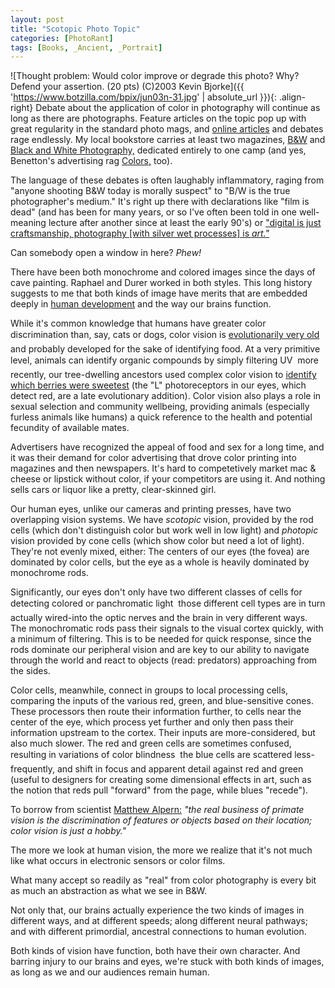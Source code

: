 ```yaml
---
layout: post
title: "Scotopic Photo Topic"
categories: [PhotoRant]
tags: [Books, _Ancient, _Portrait]
---
```



![Thought problem: Would color improve or degrade this photo? Why? Defend your assertion. (20 pts) (C)2003 Kevin Bjorke]({{ 'https://www.botzilla.com/bpix/jun03n-31.jpg' | absolute_url }}){: .align-right}
Debate about the application of color in photography will continue as long as there are photographs. Feature articles on the topic pop up with great regularity in the standard photo mags, and <a href="http://digitaljournalist.org/issue0307/nutsandbolts.html">online articles</a> and debates rage endlessly. My local bookstore carries at least two magazines, <a href="http://www.bandwmag.com/">B&amp;W</a> and <a href="http://www.gmcmags.com/">Black and White Photography,</a> dedicated entirely to one camp (and yes, Benetton's advertising rag <a href="http://www.benetton.com/colors/">Colors,</a> too).

The language of these debates is often laughably inflammatory, raging from "anyone shooting B&amp;W today is morally suspect" to "B/W is the true photographer's medium." It's right up there with declarations like "film is dead" (and has been for many years, or so I've often been told in one well-meaning lecture after another since at least the early 90's) or <a href="http://www.thelightregistry.com/">"digital is just craftsmanship, photography [with silver wet processes] is <i>art."</i></a>

Can somebody open a window in here? <i>Phew!</i>


<!--more-->
There have been both monochrome and colored images since the days of cave painting. Raphael and Durer worked in both styles. This long history suggests to me that both kinds of image have merits that are embedded deeply in <a href="http://mbb.harvard.edu/evolution_of_mind_and_brain/ Livingstone.pdf">human development</a> and the way our brains function.

While it's common knowledge that humans have greater color discrimination than, say, cats or dogs, color vision is <a href="http://visiongene.bio.uci.edu/JNRB.nb9510.pdf">evolutionarily very old</a> &#151; and probably developed for the sake of identifying food. At a very primitive level, animals can identify organic compounds by simply filtering UV &#151; more recently, our tree-dwelling ancestors used complex color vision to <a href="http://www.bio.psu.edu/People/Faculty/Nei/ Lab/1997-nei-zhang-yokoyama.pdf">identify which berries were sweetest</a> (the "L" photoreceptors in our eyes, which detect red, are a late evolutionary addition). Color vision also plays a role in sexual selection and community wellbeing, providing animals (especially furless animals like humans) a quick reference to the health and potential fecundity of available mates.

Advertisers have recognized the appeal of food and sex for a long time, and it was their demand for color advertising that drove color printing into magazines and then newspapers. It's hard to competetively market mac &amp; cheese or lipstick without color, if your competitors are using it. And nothing sells cars or liquor like a pretty, clear-skinned girl.

Our human eyes, unlike our cameras and printing presses, have two overlapping vision systems. We have <i>scotopic</i> vision, provided by the rod cells (which don't distinguish color but work well in low light) and <i>photopic</i> vision provided by cone cells (which show color but need a lot of light). They're not evenly mixed, either: The centers of our eyes (the fovea) are dominated by color cells, but the eye as a whole is heavily dominated by monochrome rods.

Significantly, our eyes don't only have two different classes of cells for detecting colored or panchromatic light &#151; those different cell types are in turn actually wired-into the optic nerves and the brain in very different ways. The monochromatic rods pass their signals to the visual cortex quickly, with a minimum of filtering. This is to be needed for quick response, since the rods dominate our peripheral vision and are key to our ability to navigate through the world and react to objects (read: predators) approaching from the sides.

Color cells, meanwhile, connect in groups to local processing cells, comparing the inputs of the various red, green, and blue-sensitive cones. These processors then route their information further, to cells near the center of the eye, which process yet further and only then pass their information upstream to the cortex. Their inputs are more-considered, but also much slower. The red and green cells are sometimes confused, resulting in variations of color blindness &#151; the blue cells are scattered less-frequently, and shift in focus and apparent detail against red and green (useful to designers for creating some dimensional effects in art, such as the notion that reds pull "forward" from the page, while blues "recede"). 

To borrow from scientist <a href="https://en.wikipedia.org/wiki/Mathew_Alpern">Matthew Alpern:</a> _"the real business of primate vision is the discrimination of features or objects based on their location; color vision is just a hobby."_

The more we look at human vision, the more we realize that it's not much like what occurs in electronic sensors or color films.

What many accept so readily as "real" from color photography is every bit as much an abstraction as what we see in B&amp;W.

Not only that, our brains actually experience the two kinds of images in different ways, and at different speeds; along different neural pathways; and with different primordial, ancestral connections to human evolution.

Both kinds of vision have function, both have their own character. And barring injury to our brains and eyes, we're stuck with both kinds of images, as long as we and our audiences remain human.

